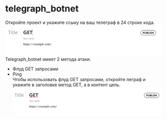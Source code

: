 # telegraph_botnet
Откройте проект и укажите ссыку на ваш телеграф в 24 строке кода. 
![Image alt](https://raw.githubusercontent.com/samuraisudo/telegraph_botnet/main/%D0%B8%D0%B7%D0%BE%D0%B1%D1%80%D0%B0%D0%B6%D0%B5%D0%BD%D0%B8%D0%B5.png)
Telegraph_botnet имеет 2 метода атаки.
- Флуд GET запросами
- Ping<br>
Чтобы использовать флуд GET запросами, откройте леграф и укажите в заголовке метод GET, а в контент цель.
![Image alt](https://raw.githubusercontent.com/samuraisudo/telegraph_botnet/main/1.png)

